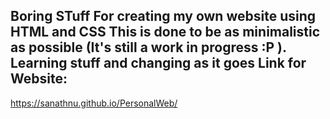 Boring STuff For creating my own website using HTML and CSS
This is done to be as minimalistic as possible (It's still a work in progress :P ).
Learning stuff and changing as it goes
Link for Website:
----------------------
https://sanathnu.github.io/PersonalWeb/
